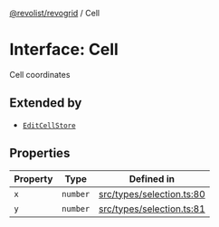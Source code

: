 [@revolist/revogrid](README.md) / Cell

# Interface: Cell

Cell coordinates

## Extended by

- [`EditCellStore`](Interface.EditCellStore.md)

## Properties

| Property | Type | Defined in |
| ------ | ------ | ------ |
| `x` | `number` | [src/types/selection.ts:80](https://github.com/revolist/revogrid/blob/0c3bb4ec80c81d5563060679540746537ed4be52/src/types/selection.ts#L80) |
| `y` | `number` | [src/types/selection.ts:81](https://github.com/revolist/revogrid/blob/0c3bb4ec80c81d5563060679540746537ed4be52/src/types/selection.ts#L81) |
